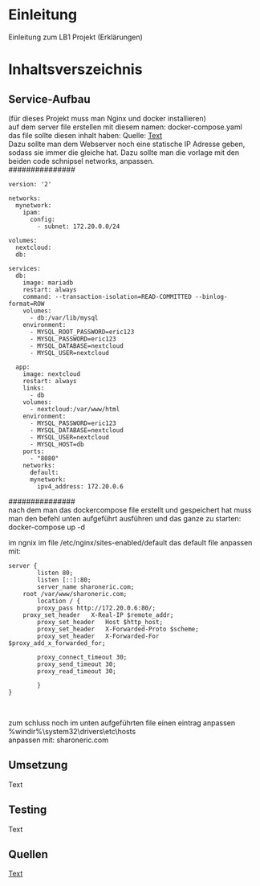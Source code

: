 # Einleitung
Einleitung zum LB1 Projekt (Erklärungen)

# Inhaltsverszeichnis

## Service-Aufbau 


(für dieses Projekt muss man Nginx und docker installieren)
<br>
auf dem server file erstellen mit diesem namen:
docker-compose.yaml
<br>
das file sollte diesen inhalt haben: Quelle:
[Text](https://hub.docker.com/_/nextcloud)
<br>
Dazu sollte man dem Webserver noch eine statische IP Adresse geben, sodass sie immer die gleiche hat. 
Dazu sollte man die vorlage mit den beiden code schnipsel networks, anpassen.
<br>
###############
```
version: '2'

networks:
  mynetwork:
    ipam:
      config:
        - subnet: 172.20.0.0/24

volumes:
  nextcloud:
  db:

services:
  db:
    image: mariadb
    restart: always
    command: --transaction-isolation=READ-COMMITTED --binlog-format=ROW
    volumes:
      - db:/var/lib/mysql
    environment:
      - MYSQL_ROOT_PASSWORD=eric123
      - MYSQL_PASSWORD=eric123
      - MYSQL_DATABASE=nextcloud
      - MYSQL_USER=nextcloud

  app:
    image: nextcloud
    restart: always
    links:
      - db
    volumes:
      - nextcloud:/var/www/html
    environment:
      - MYSQL_PASSWORD=eric123
      - MYSQL_DATABASE=nextcloud
      - MYSQL_USER=nextcloud
      - MYSQL_HOST=db
    ports:
      - "8080"
    networks:
      default:
      mynetwork:
        ipv4_address: 172.20.0.6
```
###############
<br>
nach dem man das dockercompose file erstellt und gespeichert hat muss man den befehl unten aufgeführt ausführen und das ganze zu starten:
<br>
docker-compose up -d
<br>



im ngnix im file /etc/nginx/sites-enabled/default das default file anpassen mit:
<br>

```
server {
        listen 80;
        listen [::]:80;
        server_name sharoneric.com;
    root /var/www/sharoneric.com;
        location / {
        proxy_pass http://172.20.0.6:80/;
    proxy_set_header   X-Real-IP $remote_addr;
        proxy_set_header   Host $http_host;
        proxy_set_header   X-Forwarded-Proto $scheme;
        proxy_set_header   X-Forwarded-For  $proxy_add_x_forwarded_for;

        proxy_connect_timeout 30;
        proxy_send_timeout 30;
        proxy_read_timeout 30;

        }
}
```



<br>

zum schluss noch im unten aufgeführten file einen eintrag anpassen
<br>
%windir%\system32\drivers\etc\hosts
<br>
anpassen mit: sharoneric.com
<br>

## Umsetzung
Text

## Testing
Text

## Quellen
[Text](https://hub.docker.com/_/nextcloud)

